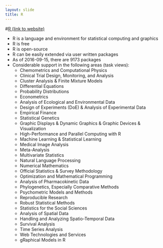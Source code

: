 ```yaml
---
layout: slide
title: R
---
```


#<a href='https://www.r-project.org/' target="_blank">R (link to website)</a>

* R is a language and environment for statistical computing and graphics
* R is free
* R is open-source
* R can be easily extended via user written packages
* As of 2016-09-15, there are 9173 packages
* Considerable support in the following areas (task views):
   * Chemometrics and Computational Physics
   * Clinical Trial Design, Monitoring, and Analysis
   * Cluster Analysis & Finite Mixture Models
   * Differential Equations
   * Probability Distributions
   * Econometrics
   * Analysis of Ecological and Environmental Data
   * Design of Experiments (DoE) & Analysis of Experimental Data
   * Empirical Finance
   * Statistical Genetics
   * Graphic Displays & Dynamic Graphics & Graphic Devices & Visualization
   * High-Performance and Parallel Computing with R
   * Machine Learning & Statistical Learning
   * Medical Image Analysis
   * Meta-Analysis
   * Multivariate Statistics
   * Natural Language Processing
   * Numerical Mathematics
   * Official Statistics & Survey Methodology
   * Optimization and Mathematical Programming
   * Analysis of Pharmacokinetic Data
   * Phylogenetics, Especially Comparative Methods
   * Psychometric Models and Methods
   * Reproducible Research
   * Robust Statistical Methods
   * Statistics for the Social Sciences
   * Analysis of Spatial Data
   * Handling and Analyzing Spatio-Temporal Data
   * Survival Analysis
   * Time Series Analysis
   * Web Technologies and Services
   * gRaphical Models in R
